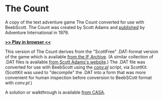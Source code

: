 # The Count

A copy of the text adventure game The Count converted for use with BeebScott. The Count was created by Scott Adams and [published](https://en.wikipedia.org/wiki/List_of_Scott_Adams_Adventure_video_games) by Adventure International in 1979.

[**>> Play in browser <<**](http://bbcmicro.co.uk//jsbeeb/play.php?autoboot&disc=https://raw.githubusercontent.com/ahope1/BeebScott/main/games/ScottAdams/05%20The%20Count/adv05-count.ssd&cpuMultiplier=2)

This version of The Count derives from the "ScottFree" .DAT-format version of the game which is available [from the IF Archive](https://www.ifarchive.org/indexes/if-archive/scott-adams/games/scottfree/). (A similar collection of .DAT files is available [from Scott Adams's website](https://www.msadams.com/downloads.htm).) The .DAT file was converted for use with BeebScott using the [*conv.pl*](https://github.com/ahope1/BeebScott/tree/main/code/conv.pl) script, via ScottKit. (ScottKit was used to "decompile" the .DAT into a form that was more convenient for human inspection before conversion to BeebSCott format with *conv.pl*.)

A solution or walkthrough is available [from CASA](http://www.solutionarchive.com/game/id%2C95/Count%2C+The.html).

